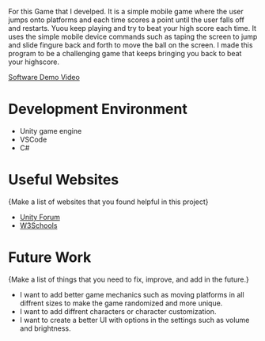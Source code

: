 
For this Game that I develped. It is a simple mobile game where the user jumps onto platforms and each time scores a point until the user falls off and restarts. Yuou keep playing and try to beat your high score each time. It uses the simple mobile device commands such as taping the screen to jump and slide fingure back and forth to move the ball on the screen. I made this program to be a challenging game that keeps bringing you back to beat your highscore.

[Software Demo Video](https://youtu.be/MlsfdOS-XTE)

# Development Environment
* Unity game engine
* VSCode 
* C#
# Useful Websites

{Make a list of websites that you found helpful in this project}
* [Unity Forum](https://forum.unity.com/)
* [W3Schools](https://www.w3schools.com/cs/index.php)

# Future Work

{Make a list of things that you need to fix, improve, and add in the future.}
* I want to add better game mechanics such as moving platforms in all diffrent sizes to make the game randomized and more unique.
* I want to add diffrent characters or character customization.
* I want to create a better UI with options in the settings such as volume and brightness.

